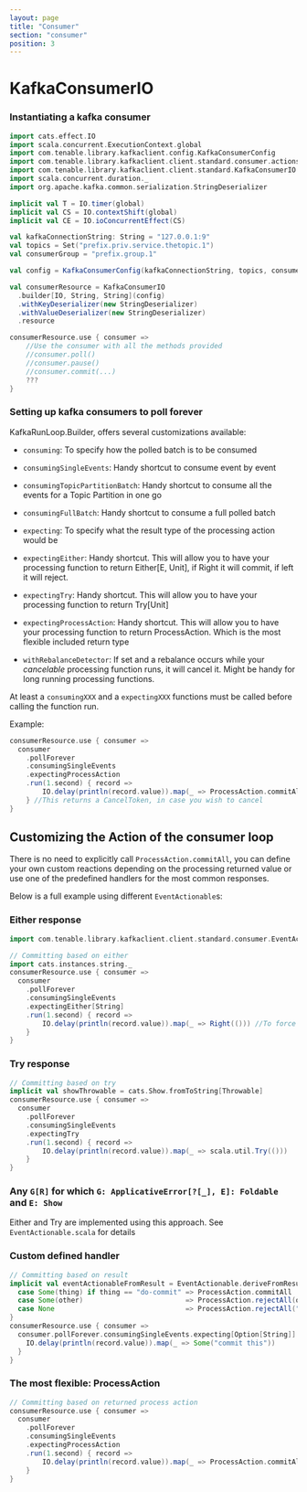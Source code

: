 ```yaml
---
layout: page
title: "Consumer"
section: "consumer"
position: 3
---
```


# KafkaConsumerIO

### Instantiating a kafka consumer

```scala
import cats.effect.IO
import scala.concurrent.ExecutionContext.global
import com.tenable.library.kafkaclient.config.KafkaConsumerConfig
import com.tenable.library.kafkaclient.client.standard.consumer.actions.ProcessAction
import com.tenable.library.kafkaclient.client.standard.KafkaConsumerIO
import scala.concurrent.duration._
import org.apache.kafka.common.serialization.StringDeserializer

implicit val T = IO.timer(global)
implicit val CS = IO.contextShift(global)
implicit val CE = IO.ioConcurrentEffect(CS)

val kafkaConnectionString: String = "127.0.0.1:9"
val topics = Set("prefix.priv.service.thetopic.1")
val consumerGroup = "prefix.group.1"

val config = KafkaConsumerConfig(kafkaConnectionString, topics, consumerGroup, 10.seconds)

val consumerResource = KafkaConsumerIO
  .builder[IO, String, String](config)
  .withKeyDeserializer(new StringDeserializer)
  .withValueDeserializer(new StringDeserializer)
  .resource

consumerResource.use { consumer =>
    //Use the consumer with all the methods provided
    //consumer.poll()
    //consumer.pause()
    //consumer.commit(...)
    ???
}
```

### Setting up kafka consumers to poll forever

KafkaRunLoop.Builder, offers several customizations available:
- `consuming`: To specify how the polled batch is to be consumed
- `consumingSingleEvents`: Handy shortcut to consume event by event
- `consumingTopicPartitionBatch`: Handy shortcut to consume all the events for a Topic Partition in one go
- `consumingFullBatch`: Handy shortcut to consume a full polled batch

- `expecting`: To specify what the result type of the processing action would be
- `expectingEither`: Handy shortcut. This will allow you to have your processing function to return Either[E, Unit], if Right it will commit, if left it will reject.
- `expectingTry`: Handy shortcut. This will allow you to have your processing function to return Try[Unit]
- `expectingProcessAction`: Handy shortcut. This will allow you to have your processing function to return ProcessAction. Which is the most flexible included return type

- `withRebalanceDetector`: If set and a rebalance occurs while your *cancelable* processing function runs, it will cancel it. Might be handy for long running processing functions.

At least a `consumingXXX` and a `expectingXXX` functions must be called before calling the function run.

Example:

```scala
consumerResource.use { consumer =>
  consumer
    .pollForever
    .consumingSingleEvents
    .expectingProcessAction
    .run(1.second) { record =>
        IO.delay(println(record.value)).map(_ => ProcessAction.commitAll)
    } //This returns a CancelToken, in case you wish to cancel
}
```

## Customizing the Action of the consumer loop

There is no need to explicitly call `ProcessAction.commitAll`, you can define your own custom reactions depending on the processing returned value or use one of the predefined handlers for the most common responses.

Below is a full example using different `EventActionable`s:

### Either response
```scala
import com.tenable.library.kafkaclient.client.standard.consumer.EventActionable

// Committing based on either
import cats.instances.string._
consumerResource.use { consumer =>
  consumer
    .pollForever
    .consumingSingleEvents
    .expectingEither[String]
    .run(1.second) { record =>
        IO.delay(println(record.value)).map(_ => Right(())) //To force commit. Use left to reject.
    }
}
```

### Try response
```scala
// Committing based on try
implicit val showThrowable = cats.Show.fromToString[Throwable]
consumerResource.use { consumer =>
  consumer
    .pollForever
    .consumingSingleEvents
    .expectingTry
    .run(1.second) { record =>
        IO.delay(println(record.value)).map(_ => scala.util.Try(()))
    }
}
```

### Any `G[R]` for which `G: ApplicativeError[?[_], E]: Foldable` and `E: Show`

Either and Try are implemented using this approach.
See `EventActionable.scala` for details

### Custom defined handler
```scala
// Committing based on result
implicit val eventActionableFromResult = EventActionable.deriveFromResult[Option[String]] {
  case Some(thing) if thing == "do-commit" => ProcessAction.commitAll
  case Some(other)                         => ProcessAction.rejectAll(other)
  case None                                => ProcessAction.rejectAll("nope")
}
consumerResource.use { consumer =>
  consumer.pollForever.consumingSingleEvents.expecting[Option[String]].run(1.second) { record =>
    IO.delay(println(record.value)).map(_ => Some("commit this"))
  }
}
```

### The most flexible: ProcessAction
```scala
// Committing based on returned process action
consumerResource.use { consumer =>
  consumer
    .pollForever
    .consumingSingleEvents
    .expectingProcessAction
    .run(1.second) { record =>
        IO.delay(println(record.value)).map(_ => ProcessAction.commitAll)
    }
}
```
